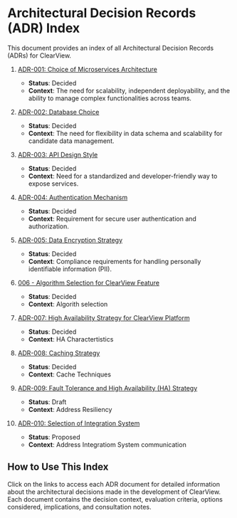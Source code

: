 



# Architectural Decision Records (ADR) Index

This document provides an index of all Architectural Decision Records (ADRs) for ClearView.


1. [ADR-001: Choice of Microservices Architecture](https://github.com/bindubc/ClearViewSystem/blob/main/ADR/ADR-001_Choice_of_Microservices%20Architecture.md)
   - **Status**: Decided
   - **Context**: The need for scalability, independent deployability, and the ability to manage complex functionalities across teams.

2. [ADR-002: Database Choice](https://github.com/bindubc/ClearViewSystem/blob/main/ADR/ADR-002_Database_Choice.md)
   - **Status**: Decided
   - **Context**: The need for flexibility in data schema and scalability for candidate data management.

3. [ADR-003: API Design Style]([./ADR-003_API_Design_Style.md](https://github.com/bindubc/ClearViewSystem/blob/main/ADR/ADR-003_API_Design_Style.md))
   - **Status**: Decided
   - **Context**: Need for a standardized and developer-friendly way to expose services.

4. [ADR-004: Authentication Mechanism]([./ADR-004_Authentication_Mechanism.md](https://github.com/bindubc/ClearViewSystem/blob/main/ADR/ADR-004_Authentication_Mechanism.md))
   - **Status**: Decided
   - **Context**: Requirement for secure user authentication and authorization.

5. [ADR-005: Data Encryption Strategy]([./ADR-005_Data_Encryption_Strategy.md](https://github.com/bindubc/ClearViewSystem/blob/main/ADR/ADR-005_Data_Encryption_Strategy.md))
   - **Status**: Decided
   - **Context**: Compliance requirements for handling personally identifiable information (PII).
6. [006 - Algorithm Selection for ClearView Feature](https://github.com/bindubc/ClearViewSystem/blob/main/ADR/006_Algorithm_Selection_for_ClearView_Features.md)
   - **Status**: Decided
   - **Context**: Algorith selection
7. [ADR-007: High Availability Strategy for ClearView Platform](https://github.com/bindubc/ClearViewSystem/blob/main/ADR/ADR-007_High_Availability.md)
    - **Status**: Decided
    - **Context**: HA Charactertistics
8. [ADR-008: Caching Strategy](https://github.com/bindubc/ClearViewSystem/blob/main/ADR/ADR-008_Caching_Strategy.md)
    - **Status**: Decided
    - **Context**: Cache Techniques
10. [ADR-009: Fault Tolerance and High Availability (HA) Strategy](https://github.com/bindubc/ClearViewSystem/blob/main/ADR/ADR-009%3A%20Fault%20Tolerance%20and%20High%20Availability%20(HA)%20Strategy.md)
    - **Status**: Draft
    - **Context**: Address Resiliency
12. [ADR-010: Selection of Integration System](https://github.com/bindubc/ClearViewSystem/blob/main/ADR/ADR-010_Intergartion_With_Third_Party_Apps.md)
    - **Status**: Proposed
    - **Context**: Address Integratiom System communication
     
## How to Use This Index
Click on the links to access each ADR document for detailed information about the architectural decisions made in the development of ClearView. Each document contains the decision context, evaluation criteria, options considered, implications, and consultation notes.


